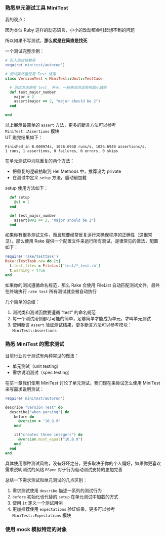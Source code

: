 ### 熟悉单元测试工具 MiniTest

我的观点：

因为类似 Ruby 这样的动态语言，小小的改动都会引起想不到的问题

所以如果不写测试，**那么就是在简直是找死**




一个测试完整示例：
```ruby
# 引入测试依赖库
require('minitest/autorun')

# 测试类尽量使用 Test 结尾
class VersionTest < MiniTest::Unit::TestCase

  # 测试方法使用 test_ 开头，一般来说测试用例越小越好
  def test_major_number
    major = 2
    assert(major == 2, "major should be 2")
  end

end
```
以上展示最简单的 `assert` 方法，更多的断言方法可以参考 `MiniTest::Assertions` 模块 <br>
UT 跑完结果如下：
```
Finished in 0.000974s, 1026.6940 runs/s, 1026.6940 assertions/s.
1 runs, 1 assertions, 0 failures, 0 errors, 0 skips
```

在单元测试中消除重复的两个方法：
* 把重复的逻辑抽取到 Hel Methods 中，推荐设为 private 
* 在测试中定义 `setup` 方法，启动前加载

setup 使用方法如下：
```ruby
  def setup
    @v1 = 2
  end

  def test_major_number
    assert(@v1 == 2, "major should be 2")
  end
```

如果你有很多测试文件，而且想要经常反复运行来确保程序的正确性（这很常见），那么使用 Rake 提供一个配置文件来运行所有测试，是很常见的做法，配置如下：

```ruby
require('rake/testtask')
Rake::TestTask.new do |t|
  t.test_files = FileList['test/*_test.rb']
  t.warning = true
end
```

如果你的测试遵循命名规范，那么 Rake 会使用 FileList 自动匹配测试文件，最终在终端执行 `rake test` 所有测试就会被自动执行



几个简单的总结：

1. 测试类和测试函数要遵循 "test" 的命名规范
2. 每一个测试用例都尽可能的简单，足够简单才能成为单元，才叫单元测试
3. 使用断言 `Assert` 验证测试结果，更多断言方法可以参考模块：`MiniTest::Assertions`



### 熟悉 MiniTest 的需求测试

目前行业对于测试有两种常见的做法：

* 单元测试（unit testing）
* 需求说明测试（spec testing）



在前一章我们使用 MiniTest 讨论了单元测试，我们现在来尝试怎么使用 MiniTest 来写需求说明测试：

```ruby
require('minitest/autorun')

describe "Version Test" do
  describe("when parsing") do
    before do 
      @version = "10.8.9"
    end

    it("creates three integers") do 
      @version.must_equal("10.8.9")
    end
  end
end
```

具体使用哪种测试风格，没有好坏之分，更多取决于你的个人偏好，如果你更喜欢需求说明测试的风格 `RSpec` 对于行为驱动测试支持的更加完善



总结一下需求测试和单元测试的几点区别：

1. 需求测试使用 `describe` 描述一系列的测试行为
2. `before` 初始化也代替的 `setup` 在单元测试中加载的方式
3. 使用 `it` 定义一个测试用例
4. 更加推荐使用 `expectations` 验证结果，更多可以参考 `MiniTest::Expectations` 模块





### 使用 mock 模拟特定的对象



